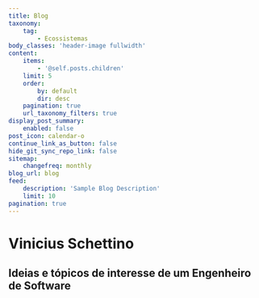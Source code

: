 ```yaml
---
title: Blog
taxonomy:
    tag:
        - Ecossistemas
body_classes: 'header-image fullwidth'
content:
    items:
        - '@self.posts.children'
    limit: 5
    order:
        by: default
        dir: desc
    pagination: true
    url_taxonomy_filters: true
display_post_summary:
    enabled: false
post_icon: calendar-o
continue_link_as_button: false
hide_git_sync_repo_link: false
sitemap:
    changefreq: monthly
blog_url: blog
feed:
    description: 'Sample Blog Description'
    limit: 10
pagination: true
---
```


# Vinicius Schettino
## Ideias e tópicos de interesse de um Engenheiro de Software
